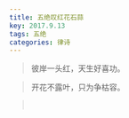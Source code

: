 ```yaml
---
title: 五绝叹红花石蒜
key: 2017.9.13
tags: 五绝
categories: 律诗
---
```


<blockquote class="blockquote-center">彼岸一头红，天生好喜功。
</blockquote>
<blockquote class="blockquote-center">开花不露叶，只为争枯容。
</blockquote>
<blockquote class="blockquote-center"></br>
</blockquote>
